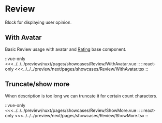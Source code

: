# Review

Block for displaying user opinion.

## With Avatar

Basic Review usage with avatar and [Rating](../components/rating) base component.

<Showcase showcase-name="Review/WithAvatar" style="min-height:220px">

::vue-only
<<<../../../preview/nuxt/pages/showcases/Review/WithAvatar.vue
::
::react-only
<<<../../../preview/next/pages/showcases/Review/WithAvatar.tsx
::

</Showcase>

## Truncate/show more

When description is too long we can truncate it for certain count characters.

<Showcase showcase-name="Review/ShowMore" style="min-height:360px">

::vue-only
<<<../../../preview/nuxt/pages/showcases/Review/ShowMore.vue
::
::react-only
<<<../../../preview/next/pages/showcases/Review/ShowMore.tsx
::

</Showcase>
